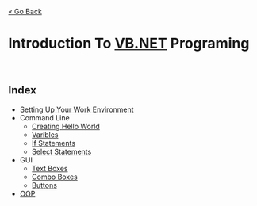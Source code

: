 [« Go Back](\ "Go Back")
<br/>

# Introduction To [VB.NET](https://docs.microsoft.com/en-us/dotnet/visual-basic/) Programing

<br/>

## Index

-   [Setting Up Your Work Environment](.\setting-up-your-work-enviroment "Get Started And Set Things Up!")
-   Command Line
    -   [Creating Hello World](.\command-line\creating-hello-world "Create a simple Hello World program")
    -   [Varibles](.\command-line\varibles "Get used to handling varibles")
    -   [If Statements](.\command-line\if-statements "Make some decisions")
    -   [Select Statements](.\command-line\select-statements "Make more choices")
-   GUI
    -   [Text Boxes](\vb.net "NYI")
    -   [Combo Boxes](\vb.net "NYI")
    -   [Buttons](\vb.net "NYI")
-   [OOP](\vb.net "NYI")
